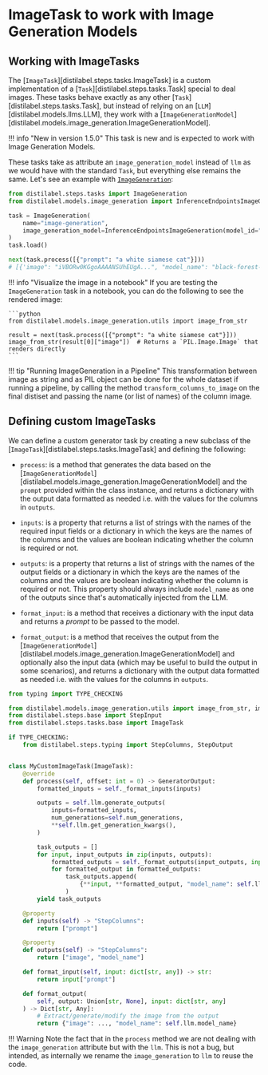 # ImageTask to work with Image Generation Models

## Working with ImageTasks

The [`ImageTask`][distilabel.steps.tasks.ImageTask] is a custom implementation of a [`Task`][distilabel.steps.tasks.Task] special to deal images. These tasks behave exactly as any other [`Task`][distilabel.steps.tasks.Task], but instead of relying on an [`LLM`][distilabel.models.llms.LLM], they work with a [`ImageGenerationModel`][distilabel.models.image_generation.ImageGenerationModel].

!!! info "New in version 1.5.0"
    This task is new and is expected to work with Image Generation Models.

These tasks take as attribute an `image_generation_model` instead of `llm` as we would have with the standard `Task`, but everything else remains the same. Let's see an example with [`ImageGeneration`](https://distilabel.argilla.io/dev/components-gallery/tasks/imagegeneration/):

```python
from distilabel.steps.tasks import ImageGeneration
from distilabel.models.image_generation import InferenceEndpointsImageGeneration

task = ImageGeneration(
    name="image-generation",
    image_generation_model=InferenceEndpointsImageGeneration(model_id="black-forest-labs/FLUX.1-schnell"),
)
task.load()

next(task.process([{"prompt": "a white siamese cat"}]))
# [{'image": "iVBORw0KGgoAAAANSUhEUgA...", "model_name": "black-forest-labs/FLUX.1-schnell"}]
```

!!! info "Visualize the image in a notebook"
    If you are testing the `ImageGeneration` task in a notebook, you can do the following
    to see the rendered image:

    ```python
    from distilabel.models.image_generation.utils import image_from_str

    result = next(task.process([{"prompt": "a white siamese cat"}]))
    image_from_str(result[0]["image"])  # Returns a `PIL.Image.Image` that renders directly
    ```

!!! tip "Running ImageGeneration in a Pipeline"
    This transformation between image as string and as PIL object can be done for the whole dataset if running a pipeline, by calling the method `transform_columns_to_image` on the final distiset and passing the name (or list of names) of the column image.

## Defining custom ImageTasks

We can define a custom generator task by creating a new subclass of the [`ImageTask`][distilabel.steps.tasks.ImageTask] and defining the following:

- `process`: is a method that generates the data based on the [`ImageGenerationModel`][distilabel.models.image_generation.ImageGenerationModel] and the `prompt` provided within the class instance, and returns a dictionary with the output data formatted as needed i.e. with the values for the columns in `outputs`.

- `inputs`: is a property that returns a list of strings with the names of the required input fields or a dictionary in which the keys are the names of the columns and the values are boolean indicating whether the column is required or not.

- `outputs`: is a property that returns a list of strings with the names of the output fields or a dictionary in which the keys are the names of the columns and the values are boolean indicating whether the column is required or not. This property should always include `model_name` as one of the outputs since that's automatically injected from the LLM.

- `format_input`: is a method that receives a dictionary with the input data and returns a *prompt* to be passed to the model.

- `format_output`: is a method that receives the output from the [`ImageGenerationModel`][distilabel.models.image_generation.ImageGenerationModel] and optionally also the input data (which may be useful to build the output in some scenarios), and returns a dictionary with the output data formatted as needed i.e. with the values for the columns in `outputs`.

```python
from typing import TYPE_CHECKING

from distilabel.models.image_generation.utils import image_from_str, image_to_str
from distilabel.steps.base import StepInput
from distilabel.steps.tasks.base import ImageTask

if TYPE_CHECKING:
    from distilabel.steps.typing import StepColumns, StepOutput


class MyCustomImageTask(ImageTask):
    @override
    def process(self, offset: int = 0) -> GeneratorOutput:
        formatted_inputs = self._format_inputs(inputs)

        outputs = self.llm.generate_outputs(
            inputs=formatted_inputs,
            num_generations=self.num_generations,
            **self.llm.get_generation_kwargs(),
        )

        task_outputs = []
        for input, input_outputs in zip(inputs, outputs):
            formatted_outputs = self._format_outputs(input_outputs, input)
            for formatted_output in formatted_outputs:
                task_outputs.append(
                    {**input, **formatted_output, "model_name": self.llm.model_name}
                )
        yield task_outputs

    @property
    def inputs(self) -> "StepColumns":
        return ["prompt"]

    @property
    def outputs(self) -> "StepColumns":
        return ["image", "model_name"]

    def format_input(self, input: dict[str, any]) -> str:
        return input["prompt"]

    def format_output(
        self, output: Union[str, None], input: dict[str, any]
    ) -> Dict[str, Any]:
        # Extract/generate/modify the image from the output
        return {"image": ..., "model_name": self.llm.model_name}
```

!!! Warning
    Note the fact that in the `process` method we are not dealing with the `image_generation` attribute but with the `llm`. This is not a bug, but intended, as internally we rename the `image_generation` to `llm` to reuse the code. 
